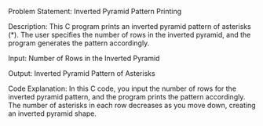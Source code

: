 Problem Statement: Inverted Pyramid Pattern Printing

Description:
This C program prints an inverted pyramid pattern of asterisks (*). The user specifies the number of rows in the inverted pyramid, and the program generates the pattern accordingly.

Input:
Number of Rows in the Inverted Pyramid

Output:
Inverted Pyramid Pattern of Asterisks

Code Explanation:
In this C code, you input the number of rows for the inverted pyramid pattern, and the program prints the pattern accordingly. The number of asterisks in each row decreases as you move down, creating an inverted pyramid shape.
